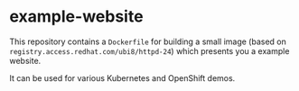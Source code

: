 # example-website

This repository contains a `Dockerfile` for building a small image (based on `registry.access.redhat.com/ubi8/httpd-24`) which presents you a example website.

It can be used for various Kubernetes and OpenShift demos.
